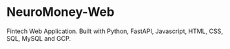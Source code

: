 # NeuroMoney-Web
Fintech Web Application. Built with Python, FastAPI, Javascript, HTML, CSS, SQL, MySQL and GCP.
